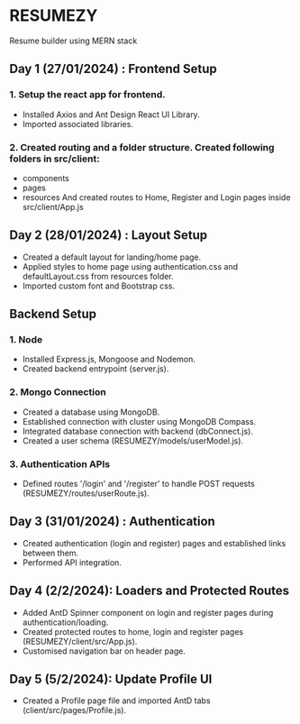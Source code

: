 # RESUMEZY
Resume builder using MERN stack


## Day 1 (27/01/2024) : Frontend Setup
### 1. Setup the react app for frontend.
  * Installed Axios and Ant Design React UI Library.
  * Imported associated libraries.

### 2. Created routing and a folder structure. Created following folders in src/client:
  * components
  * pages
  * resources
And created routes to Home, Register and Login pages inside src/client/App.js


## Day 2 (28/01/2024) : Layout Setup
  * Created a default layout for landing/home page.
  * Applied styles to home page using authentication.css and defaultLayout.css from resources folder.
  * Imported custom font and Bootstrap css.


## Backend Setup
### 1. Node 
  * Installed Express.js, Mongoose and Nodemon.
  * Created backend entrypoint (server.js).

### 2. Mongo Connection
  * Created a database using MongoDB.
  * Established connection with cluster using MongoDB Compass.
  * Integrated database connection with backend (dbConnect.js).
  * Created a user schema (RESUMEZY/models/userModel.js).

### 3. Authentication APIs
  * Defined routes '/login' and '/register' to handle POST requests (RESUMEZY/routes/userRoute.js).

## Day 3 (31/01/2024) : Authentication
* Created authentication (login and register) pages and established links between them.
* Performed API integration.

## Day 4 (2/2/2024): Loaders and Protected Routes
* Added AntD Spinner component on login and register pages during authentication/loading.
* Created protected routes to home, login and register pages (RESUMEZY/client/src/App.js).
* Customised navigation bar on header page.

## Day 5 (5/2/2024): Update Profile UI
* Created a Profile page file and imported AntD tabs (client/src/pages/Profile.js).
  
 
